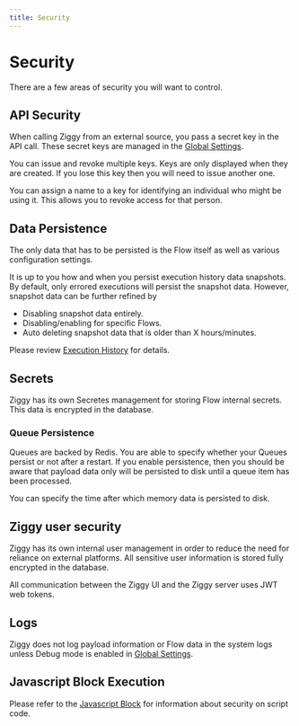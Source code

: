 ```yaml
---
title: Security
---
```


# Security

There are a few areas of security you will want to control. 

## API Security 
When calling Ziggy from an external source, you pass a secret key in the API call. These secret keys are managed in the [Global Settings](/user-guide/Global-Settings).

You can issue and revoke multiple keys. Keys are only displayed when they are created. If you lose this key then you will need to issue another one.

You can assign a name to a key for identifying an individual who might be using it. This allows you to revoke access for that person.

## Data Persistence
The only data that has to be persisted is the Flow itself as well as various configuration settings. 

It is up to you how and when you persist execution history data snapshots. By default, only errored executions will persist the snapshot data. However, snapshot data can be further refined by 

- Disabling snapshot data entirely.
- Disabling/enabling for specific Flows.
- Auto deleting snapshot data that is older than X hours/minutes.

Please review [Execution History](/user-guide/editor/Execution-history) for details.

## Secrets
Ziggy has its own Secretes management for storing Flow internal secrets. This data is encrypted in the database.

### Queue Persistence
Queues are backed by Redis. You are able to specify whether your Queues persist or not after a restart. If you enable persistence, then you should be aware that payload data only will be persisted to disk until a queue item has been processed. 

You can specify the time after which memory data is persisted to disk. 

## Ziggy user security
Ziggy has its own internal user management in order to reduce the need for reliance on external platforms. All sensitive user information is stored fully encrypted in the database.

All communication between the Ziggy UI and the Ziggy server uses JWT web tokens.

## Logs
Ziggy does not log payload information or Flow data in the system logs unless Debug mode is enabled in [Global Settings](Global-Settings.md#security).

## Javascript Block Execution
Please refer to the [Javascript Block](/user-guide/block-types/core/Javascript) for information about security on script code.